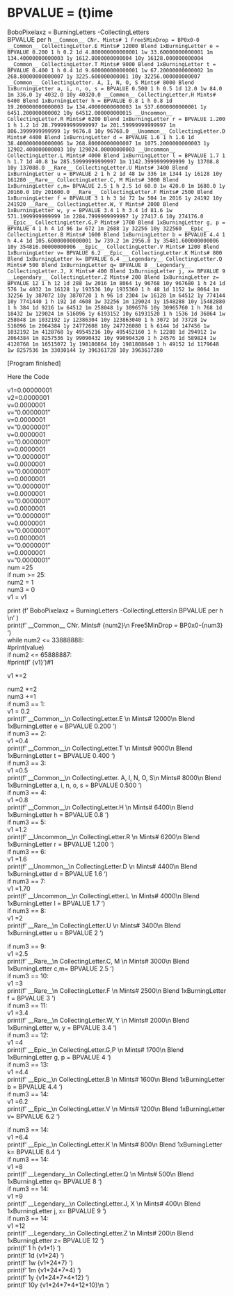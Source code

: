 # BPVALUE = (t)ime

BoboPixelaxz = BurningLetters -CollectingLetters\
BPVALUE per h `__Common__ CNr. Mints# 1 Free5MinDrop = BP0x0-0 __Common__ CollectingLetter.E Mints# 12000 Blend 1xBurningLetter e = BPVALUE 0.200 1 h 0.2 1d 4.800000000000001 1w 33.60000000000001 1m 134.40000000000003 1y 1612.8000000000004 10y 16128.000000000004 __Common__ CollectingLetter.T Mints# 9000 Blend 1xBurningLetter t = BPVALUE 0.400 1 h 0.4 1d 9.600000000000001 1w 67.20000000000002 1m 268.80000000000007 1y 3225.600000000001 10y 32256.000000000007 __Common__ CollectingLetter. A, I, N, O, S Mints# 8000 Blend 1xBurningLetter a, i, n, o, s = BPVALUE 0.500 1 h 0.5 1d 12.0 1w 84.0 1m 336.0 1y 4032.0 10y 40320.0 __Common__ CollectingLetter.H Mints# 6400 Blend 1xBurningLetter h = BPVALUE 0.8 1 h 0.8 1d 19.200000000000003 1w 134.40000000000003 1m 537.6000000000001 1y 6451.200000000002 10y 64512.000000000015 __Uncommon__ CollectingLetter.R Mints# 6200 Blend 1xBurningLetter r = BPVALUE 1.200 1 h 1.2 1d 28.799999999999997 1w 201.59999999999997 1m 806.3999999999999 1y 9676.8 10y 96768.0 __Unommon__ CollectingLetter.D Mints# 4400 Blend 1xBurningLetter d = BPVALUE 1.6 1 h 1.6 1d 38.400000000000006 1w 268.80000000000007 1m 1075.2000000000003 1y 12902.400000000003 10y 129024.00000000003 __Uncommon__ CollectingLetter.L Mints# 4000 Blend 1xBurningLetter l = BPVALUE 1.7 1 h 1.7 1d 40.8 1w 285.59999999999997 1m 1142.3999999999999 1y 13708.8 10y 137088.0 __Rare__ CollectingLetter.U Mints# 3400 Blend 1xBurningLetter u = BPVALUE 2 1 h 2 1d 48 1w 336 1m 1344 1y 16128 10y 161280 __Rare__ CollectingLetter.C, M Mints# 3000 Blend 1xBurningLetter c,m= BPVALUE 2.5 1 h 2.5 1d 60.0 1w 420.0 1m 1680.0 1y 20160.0 10y 201600.0 __Rare__ CollectingLetter.F Mints# 2500 Blend 1xBurningLetter f = BPVALUE 3 1 h 3 1d 72 1w 504 1m 2016 1y 24192 10y 241920 __Rare__ CollectingLetter.W, Y Mints# 2000 Blend 1xBurningLetter w, y = BPVALUE 3.4 1 h 3.4 1d 81.6 1w 571.1999999999999 1m 2284.7999999999997 1y 27417.6 10y 274176.0 __Epic__ CollectingLetter.G,P Mints# 1700 Blend 1xBurningLetter g, p = BPVALUE 4 1 h 4 1d 96 1w 672 1m 2688 1y 32256 10y 322560 __Epic__ CollectingLetter.B Mints# 1600 Blend 1xBurningLetter b = BPVALUE 4.4 1 h 4.4 1d 105.60000000000001 1w 739.2 1m 2956.8 1y 35481.600000000006 10y 354816.00000000006 __Epic__ CollectingLetter.V Mints# 1200 Blend 1xBurningLetter v= BPVALUE 6.2 __Epic__ CollectingLetter.K Mints# 800 Blend 1xBurningLetter k= BPVALUE 6.4 __Legendary__ CollectingLetter.Q Mints# 500 Blend 1xBurningLetter q= BPVALUE 8 __Legendary__ CollectingLetter.J, X Mints# 400 Blend 1xBurningLetter j, x= BPVALUE 9 __Legendary__ CollectingLetter.Z Mints# 200 Blend 1xBurningLetter z= BPVALUE 12 1 h 12 1d 288 1w 2016 1m 8064 1y 96768 10y 967680 1 h 24 1d 576 1w 4032 1m 16128 1y 193536 10y 1935360 1 h 48 1d 1152 1w 8064 1m 32256 1y 387072 10y 3870720 1 h 96 1d 2304 1w 16128 1m 64512 1y 774144 10y 7741440 1 h 192 1d 4608 1w 32256 1m 129024 1y 1548288 10y 15482880 1 h 384 1d 9216 1w 64512 1m 258048 1y 3096576 10y 30965760 1 h 768 1d 18432 1w 129024 1m 516096 1y 6193152 10y 61931520 1 h 1536 1d 36864 1w 258048 1m 1032192 1y 12386304 10y 123863040 1 h 3072 1d 73728 1w 516096 1m 2064384 1y 24772608 10y 247726080 1 h 6144 1d 147456 1w 1032192 1m 4128768 1y 49545216 10y 495452160 1 h 12288 1d 294912 1w 2064384 1m 8257536 1y 99090432 10y 990904320 1 h 24576 1d 589824 1w 4128768 1m 16515072 1y 198180864 10y 1981808640 1 h 49152 1d 1179648 1w 8257536 1m 33030144 1y 396361728 10y 3963617280`

\[Program finished]

Here the Code

v1=0.00000001\
v2=0.0000001\
v=0.0000001\
v=”0.0000001″\
v=0.0000001\
v=”0.0000001″\
v=0.0000001\
v=”0.0000001″\
v=0.0000001\
v=”0.0000001″\
v=0.0000001\
v=”0.0000001″\
v=0.0000001\
v=”0.0000001″\
v=0.0000001\
v=”0.0000001″\
v=0.0000001\
v=”0.0000001″\
v=0.0000001\
v=”0.0000001″\
v=0.0000001\
v=”0.0000001″\
v=0.0000001\
v=”0.0000001″\
num =25\
if num >= 25:\
num2 = 1\
num3 = 0\
v1 = v1

print (f’ BoboPixelaxz = BurningLetters -CollectingLetters\n BPVALUE per h \n’ )\
print(f’ \_\_Common\_\_ CNr. Mints# {num2}\n Free5MinDrop = BP0x0-{num3} ‘)\
while num2 <= 33888888:\
\#print(value)\
if num2 <= 65888887:\
\#print(f’ {v1}’)#1

v1 \*=2

num2 \*=2\
num3 +=1\
if num3 == 1:\
v1 = 0.2\
print(f’ \_\_Common\_\_\n CollectingLetter.E \n Mints# 12000\n Blend 1xBurningLetter e = BPVALUE 0.200 ‘)\
if num3 == 2:\
v1 =0.4\
print(f’ \_\_Common\_\_\n CollectingLetter.T \n Mints# 9000\n Blend 1xBurningLetter t = BPVALUE 0.400 ‘)\
if num3 == 3:\
v1 =0.5\
print(f’ \_\_Common\_\_\n CollectingLetter. A, I, N, O, S\n Mints# 8000\n Blend 1xBurningLetter a, i, n, o, s = BPVALUE 0.500 ‘)\
if num3 == 4:\
v1 =0.8\
print(f’ \_\_Common\_\_\n CollectingLetter.H \n Mints# 6400\n Blend 1xBurningLetter h = BPVALUE 0.8 ‘)\
if num3 == 5:\
v1 =1.2\
print(f’ \_\_Uncommon\_\_\n CollectingLetter.R \n Mints# 6200\n Blend 1xBurningLetter r = BPVALUE 1.200 ‘)\
if num3 == 6:\
v1 =1.6\
print(f’ \_\_Unommon\_\_\n CollectingLetter.D \n Mints# 4400\n Blend 1xBurningLetter d = BPVALUE 1.6 ‘)\
if num3 == 7:\
v1 =1.70\
print(f’ \_\_Uncommon\_\_\n CollectingLetter.L \n Mints# 4000\n Blend 1xBurningLetter l = BPVALUE 1.7 ‘)\
if num3 == 8:\
v1 =2\
print(f’ \_\_Rare\_\_\n CollectingLetter.U \n Mints# 3400\n Blend 1xBurningLetter u = BPVALUE 2 ‘)

if num3 == 9:\
v1 =2.5\
print(f’ \_\_Rare\_\_\n CollectingLetter.C, M \n Mints# 3000\n Blend 1xBurningLetter c,m= BPVALUE 2.5 ‘)\
if num3 == 10:\
v1 =3\
print(f’ \_\_Rare\_\_\n CollectingLetter.F \n Mints# 2500\n Blend 1xBurningLetter f = BPVALUE 3 ‘)\
if num3 == 11:\
v1 =3.4\
print(f’ \_\_Rare\_\_\n CollectingLetter.W, Y \n Mints# 2000\n Blend 1xBurningLetter w, y = BPVALUE 3.4 ‘)\
if num3 == 12:\
v1 =4\
print(f’ \_\_Epic\_\_\n CollectingLetter.G,P \n Mints# 1700\n Blend 1xBurningLetter g, p = BPVALUE 4 ‘)\
if num3 == 13:\
v1 =4.4\
print(f’ \_\_Epic\_\_\n CollectingLetter.B \n Mints# 1600\n Blend 1xBurningLetter b = BPVALUE 4.4 ‘)\
if num3 == 14:\
v1 =6.2\
print(f’ \_\_Epic\_\_\n CollectingLetter.V \n Mints# 1200\n Blend 1xBurningLetter v= BPVALUE 6.2 ‘)

if num3 == 14:\
v1 =6.4\
print(f’ \_\_Epic\_\_\n CollectingLetter.K \n Mints# 800\n Blend 1xBurningLetter k= BPVALUE 6.4 ‘)\
if num3 == 14:\
v1 =8\
print(f’ \_\_Legendary\_\_\n CollectingLetter.Q \n Mints# 500\n Blend 1xBurningLetter q= BPVALUE 8 ‘)\
if num3 == 14:\
v1 =9\
print(f’ \_\_Legendary\_\_\n CollectingLetter.J, X \n Mints# 400\n Blend 1xBurningLetter j, x= BPVALUE 9 ‘)\
if num3 == 14:\
v1 =12\
print(f’ \_\_Legendary\_\_\n CollectingLetter.Z \n Mints# 200\n Blend 1xBurningLetter z= BPVALUE 12 ‘)\
print(f’ 1 h {v1\*1} ‘)\
print(f’ 1d {v1\*24} ‘)\
print(f’ 1w {v1\*24\*7} ‘)\
print(f’ 1m {v1\*24\*7\*4} ‘)\
print(f’ 1y {v1\*24\*7\*4\*12} ‘)\
print(f’ 10y {v1\*24\*7\*4\*12\*10}\n ‘)
